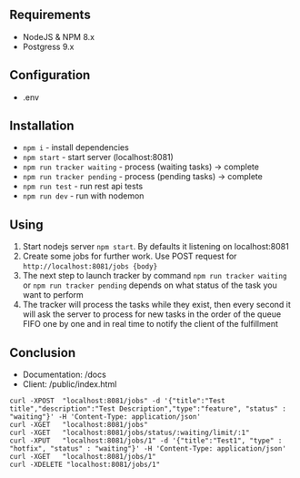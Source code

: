 Requirements
-----------------
- NodeJS & NPM 8.x
- Postgress 9.x

Configuration
-----------------
- .env

Installation
----------------
- `npm i` - install dependencies
- `npm start`  - start server (localhost:8081)
- `npm run tracker waiting`  - process (waiting tasks) -> complete 
- `npm run tracker pending`  - process (pending tasks) -> complete 
- `npm run test` - run rest api tests
- `npm run dev` - run with nodemon

Using
----------------
1. Start nodejs server `npm start`. By defaults it listening on localhost:8081
2. Create some jobs for further work. Use POST request for `http://localhost:8081/jobs {body}`
3. The next step to launch tracker by command `npm run tracker waiting` or `npm run tracker pending` depends on what status of the task you want to perform
4. The tracker will process the tasks while they exist, then every second it will ask the server to process for new tasks in the order of the queue FIFO one by one and in real time to notify the client of the fulfillment


Conclusion
----------------
- Documentation: /docs
- Client: /public/index.html

```
curl -XPOST  "localhost:8081/jobs" -d '{"title":"Test title","description":"Test Description","type":"feature", "status" : "waiting"}' -H 'Content-Type: application/json'
curl -XGET   "localhost:8081/jobs"
curl -XGET   "localhost:8081/jobs/status/:waiting/limit/:1"
curl -XPUT   "localhost:8081/jobs/1" -d '{"title":"Test1", "type" : "hotfix", "status" : "waiting"}' -H 'Content-Type: application/json'
curl -XGET   "localhost:8081/jobs/1"
curl -XDELETE "localhost:8081/jobs/1"
```